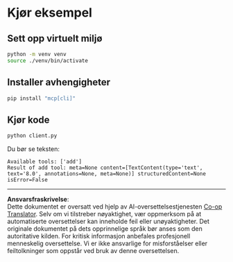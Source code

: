 <!--
CO_OP_TRANSLATOR_METADATA:
{
  "original_hash": "c3c28b090a54f59374677200e23a809e",
  "translation_date": "2025-10-06T16:05:15+00:00",
  "source_file": "03-GettingStarted/10-advanced/code/python/README.md",
  "language_code": "no"
}
-->
# Kjør eksempel

## Sett opp virtuelt miljø

```sh
python -m venv venv
source ./venv/bin/activate
```

## Installer avhengigheter

```sh
pip install "mcp[cli]"
```

## Kjør kode

```sh
python client.py
```

Du bør se teksten:

```text
Available tools: ['add']
Result of add tool: meta=None content=[TextContent(type='text', text='8.0', annotations=None, meta=None)] structuredContent=None isError=False
```

---

**Ansvarsfraskrivelse**:  
Dette dokumentet er oversatt ved hjelp av AI-oversettelsestjenesten [Co-op Translator](https://github.com/Azure/co-op-translator). Selv om vi tilstreber nøyaktighet, vær oppmerksom på at automatiserte oversettelser kan inneholde feil eller unøyaktigheter. Det originale dokumentet på dets opprinnelige språk bør anses som den autoritative kilden. For kritisk informasjon anbefales profesjonell menneskelig oversettelse. Vi er ikke ansvarlige for misforståelser eller feiltolkninger som oppstår ved bruk av denne oversettelsen.